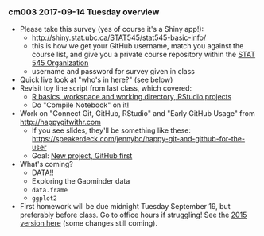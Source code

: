 
### cm003 2017-09-14 Tuesday overview

  * Please take this survey (yes of course it's a Shiny app!):
    - <http://shiny.stat.ubc.ca/STAT545/stat545-basic-info/>
    - this is how we get your GitHub username, match you against the course list, and give you a private course repository within the [STAT 545 Organization](https://github.com/STAT545-UBC)
    - username and password for survey given in class
  * Quick live look at "who's in here?" (see below)
  * Revisit toy line script from last class, which covered:
    - [R basics, workspace and working directory, RStudio projects](block002_hello-r-workspace-wd-project.html)
    - Do "Compile Notebook" on it!
  * Work on "Connect Git, GitHub, RStudio" and "Early GitHub Usage" from  <http://happygitwithr.com>
    - If you see slides, they'll be something like these:  <https://speakerdeck.com/jennybc/happy-git-and-github-for-the-user>
    - Goal: [New project, GitHub first](http://happygitwithr.com/new-github-first.html)
  * What's coming?
    - DATA!!
    - Exploring the Gapminder data
    - `data.frame`
    - `ggplot2`
  * First homework will be due midnight Tuesday September 19, but preferably before class. Go to office hours if struggling! See the [2015 version here](hw01_edit-README.html) (some changes still coming).